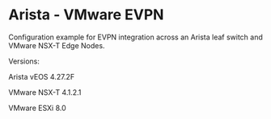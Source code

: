 # Arista - VMware EVPN

Configuration example for EVPN integration across an Arista leaf switch and VMware NSX-T Edge Nodes.

Versions:

Arista vEOS 4.27.2F

VMware NSX-T 4.1.2.1

VMware ESXi 8.0

